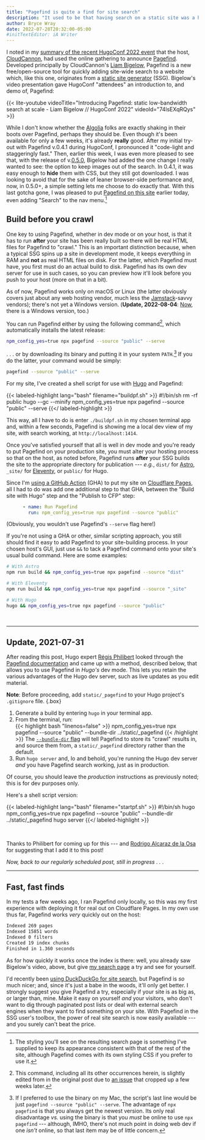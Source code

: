 ```yaml
---
title: "Pagefind is quite a find for site search"
description: "It used to be that having search on a static site was a hassle — and perhaps an expensive one — but Pagefind has changed all that."
author: Bryce Wray
date: 2022-07-28T20:32:00-05:00
#initTextEditor: iA Writer
---
```


I noted in my [summary of the recent HugoConf 2022 event](/posts/2022/07/impressions-hugoconf-2022/) that the host, [CloudCannon](https://cloudcannon.com), had used the online gathering to announce [Pagefind](https://github.com/cloudcannon/pagefind). Developed principally by CloudCannon's [Liam Bigelow](https://github.com/bglw), Pagefind is a new free/open-source tool for quickly adding site-wide search to a website which, like this one, originates from a [static site generator](https://jamstack.org/generators) (SSG). Bigelow's video presentation gave HugoConf "attendees" an introduction to, and demo of, Pagefind:

{{< lite-youtube videoTitle="Introducing Pagefind: static low-bandwidth search at scale - Liam Bigelow // HugoConf 2022" videoId="74lsEXqRQys" >}}

While I don't know whether the [Algolia](https://algolia.com) folks are exactly shaking in their boots over Pagefind, perhaps they should be. Even though it's been available for only a few weeks, it's already **really** good. After my initial try-out with Pagefind v.0.4.1 during HugoConf, I pronounced it "code-light and staggeringly fast." Then, earlier this week, I was even more pleased to see that, with the release of v.[0.5.0](https://github.com/CloudCannon/pagefind/releases/tag/v0.5.0), Bigelow had added the one change I really wanted to see: the option to keep images out of the search. In 0.4.1, it was easy enough to **hide** them with CSS, but they still got downloaded. I was looking to avoid that for the sake of leaner browser-side performance and, now, in 0.5.0+, a simple setting lets me choose to do exactly that. With this last gotcha gone, I was pleased to put [Pagefind on this site](/search/) earlier today, even adding "Search" to the nav menu.[^styling]

[^styling]: The styling you'll see on the resulting search page is something I've supplied to keep its appearance consistent with that of the rest of the site, although Pagefind comes with its own styling CSS if you prefer to use it.

## Build before you crawl

One key to using Pagefind, whether in dev mode or on your host, is that it has to run **after** your site has been really built so there will be real HTML files for Pagefind to "crawl." This is an important distinction because, when a typical SSG spins up a site in development mode, it keeps everything in RAM and **not** as real HTML files on disk. For the latter, which Pagefind must have, you first must do an actual build to disk. Pagefind has its own dev server for use in such cases, so you can preview how it'll look before you push to your host (more on that in a bit).

As of now, Pagefind works only on macOS or Linux (the latter obviously covers just about any web hosting vendor, much less the [Jamstack](https://jamstack.org)-savvy vendors); there's not yet a Windows version. (**Update, 2022-08-04**: [Now](https://github.com/CloudCannon/pagefind/releases/tag/v0.6.0), there is a Windows version, too.)

You can run Pagefind either by using the following command[^fix], which automatically installs the latest release:

[^fix]: This command, including all its other occurrences herein, is slightly edited from in the original post due to [an issue](https://github.com/CloudCannon/pagefind/issues/73) that cropped up a few weeks later.

```bash
npm_config_yes=true npx pagefind --source "public" --serve
```

. . . or by downloading its binary and putting it in your system `PATH`.[^PFbinary] If you do the latter, your command would be simply:

[^PFbinary]:If I preferred to use the binary on my Mac, the script's last line would be just `pagefind --source "public" --serve`. The advantage of `npx pagefind` is that you always get the newest version. Its only real disadvantage *vs.* using the binary is that you *must* be online to use `npx pagefind` --- although, IMHO, there's not much point in doing web dev if one *isn't* online, so that last item may be of little concern.

```bash
pagefind --source "public" --serve
```

For my site, I've created a shell script for use with [Hugo](https://gohugo.io) and Pagefind:

{{< labeled-highlight lang="bash" filename="buildpf.sh" >}}
#!/bin/sh
rm -rf public
hugo --gc --minify
npm_config_yes=true npx pagefind --source "public" --serve
{{</ labeled-highlight >}}

This way, all I have to do is enter `./buildpf.sh` in my chosen terminal app and, within a few seconds, Pagefind is showing me a local dev view of my site, *with* search working, at `http://localhost:1414`.

Once you've satisfied yourself that all is well in dev mode and you're ready to put Pagefind on your production site, you must alter your hosting process so that on the host, as noted before, Pagefind runs **after** your SSG builds the site to the appropriate directory for publication --- *e.g.*, `dist/` for [Astro](https://astro.build), `_site/` for [Eleventy](https://11ty.dev), or `public/` for Hugo.

Since I'm [using a GitHub Action](/posts/2022/05/using-dart-sass-hugo-github-actions-edition/) (GHA) to put my site on [Cloudflare Pages](https://pages.cloudflare.com), all I had to do was add one additional step to that GHA, between the "Build site with Hugo" step and the "Publish to CFP" step:

```yaml
      - name: Run Pagefind
        run: npm_config_yes=true npx pagefind --source "public"
```

(Obviously, you wouldn't use Pagefind's `--serve` flag here!)

If you're not using a GHA or other, similar scripting approach, you still should find it easy to add Pagefind to your site-building process. In your chosen host's GUI, just use `&&` to tack a Pagefind command onto your site's usual build command. Here are some examples:

```bash
# With Astro
npm run build && npm_config_yes=true npx pagefind --source "dist"

# With Eleventy
npm run build && npm_config_yes=true npx pagefind --source "_site"

# With Hugo
hugo && npm_config_yes=true npx pagefind --source "public"
```
<br />

----

## Update, 2021-07-31

After reading this post, Hugo expert [Régis Philibert](https://github.com/regisphilibert) looked through the [Pagefind documentation](https://pagefind.app/docs/) and came up with a method, described below, that allows you to use Pagefind in *Hugo's* dev mode. This lets you retain the various advantages of the Hugo dev server, such as live updates as you edit material.

**Note**: Before proceeding, add `static/_pagefind` to your Hugo project's `.gitignore` file.
{.box}

1. Generate a build by entering `hugo` in your terminal app.
2. From the terminal, run:\
{{< highlight bash "linenos=false" >}}
npm_config_yes=true npx pagefind --source "public" --bundle-dir ../static/_pagefind
{{< /highlight >}}
The [`--bundle-dir` flag](https://pagefind.app/docs/config-options/#bundle-directory) will tell Pagefind to store its "crawl" results in, and source them from, a `static/_pagefind` directory rather than the default.
3. Run `hugo server` and, lo and behold, you're running the Hugo dev server *and* you have Pagefind search working, just as in production.

Of course, you should leave the *production* instructions as previously noted; this is for dev purposes only.

Here's a shell script version:

{{< labeled-highlight lang="bash" filename="startpf.sh" >}}
#!/bin/sh
hugo
npm_config_yes=true npx pagefind --source "public" --bundle-dir ../static/_pagefind
hugo server
{{</ labeled-highlight >}}

<br />

Thanks to Philibert for coming up for this --- and [Rodrigo Alcaraz de la Osa](https://github.com/rodrigoalcarazdelaosa) for suggesting that I add it to this post!

*Now, back to our regularly scheduled post, still in progress . . .*

----

## Fast, fast finds

In my tests a few weeks ago, I ran Pagefind only locally, so this was my first experience with deploying it for real out on Cloudflare Pages. In my own use thus far, Pagefind works *very* quickly out on the host:

```bash
Indexed 269 pages
Indexed 15851 words
Indexed 0 filters
Created 19 index chunks
Finished in 1.360 seconds
```

As for how quickly it works once the index is there: well, you already saw Bigelow's video, above, but give [my search page](/search/) a try and see for yourself.

I'd recently been [using DuckDuckGo for site search](/posts/2022/07/wildness-with-wildcards-why-duckduckgo-wouldnt-go/), but Pagefind is *so* much nicer; and, since it's just a babe in the woods, it'll only get better. I strongly suggest you give Pagefind a try, especially if your site is as big as, or larger than, mine. Make it easy on yourself *and* your visitors, who don't want to dig through paginated post lists or deal with external search engines when they want to find something on your site. With Pagefind in the SSG user's toolbox, the power of real site search is now easily available --- and you surely can't beat the price.
